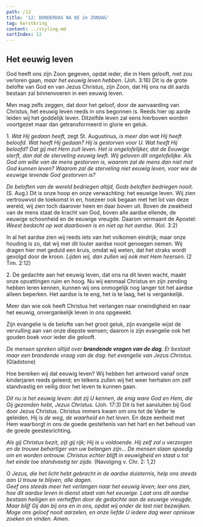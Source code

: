 ```yaml
---
path: /12
title: '12: DONDERDAG NA DE 2e ZONDAG'
tag: kerstkring
content: ../styling.md
sortIndex: 12
---
```


## Het eeuwig leven

God heeft ons zijn Zoon gegeven, opdat ieder, die in Hem gelooft, niet zou verloren gaan, _maar het eeuwig leven hebben_. (Joh. 3:16) Dit is de grote belofte van God en van Jezus Christus, zijn Zoon, dat Hij ons na dit aards bestaan zal binnenvoeren in een eeuwig leven.

Men mag zelfs zeggen, dat door het geloof, door de aanvaarding van Christus, het eeuwig leven reeds in ons begonnen is. Reeds hier op aarde leiden wij het goddelijk leven. Ditzelfde leven zal eens hierboven worden voortgezet maar dan getransformeerd in glorie en geluk.

1\. _Wat Hij gedaan heeft,_ zegt St. Augustinus, _is meer dan wat Hij heeft beloofd. Wat heeft Hij gedaan? Hij is gestorven voor U. Wat heeft Hij beloofd? Dat gij met Hem zult leven. Het is ongelofelijker, dat de Eeuwige sterft, dan dat de sterveling eeuwig leeft. Wij geloven dit ongelofelijke. Als God om wille van de mens gestorven is, waarom zal de mens dan niet met God kunnen leven? Waarom zal de sterveling niet eeuwig leven, voor wie de eeuwige levende God gestorven is?_

_De beloften van de wereld bedriegen altijd, Gods beloften bedriegen nooit._ (S. Aug.) Dit is onze hoop en onze verwachting: het eeuwige leven. Wij zien vertrouwvol de toekomst in en, hoezeer ook begaan met het lot van deze wereld, wij zien toch daarover heen en daar boven uit. Boven de zwakheid van de mens staat de kracht van God, boven alle aardse ellende, de eeuwige schoonheid en de eeuwige vreugde. Daarom vermaant de Apostel: _Weest bedacht op wat daarboven is en niet op het aardse._ (Kol. 3:2)

In al het aardse zien wij reeds iets van het volkomen eindrijk; maar onze houding is zo, dat wij met dit louter aardse nooit genoegen nemen. Wij dragen hier met geduld een kruis, omdat wij weten, dat het straks wordt gevolgd door de kroon. _Lijden wij, dan zullen wij ook met Hem heersen._ (2 Tim. 2:12)

2\. De gedachte aan het eeuwig leven, dat ons na dit leven wacht, maakt onze opvattingen ruim en hoog. Nu wij eenmaal Christus en zijn zending hebben leren kennen, kunnen wij ons onmogelijk nog langer tot het aardse alleen beperken. Het aardse is te eng, het is te laag, het is vergankelijk.

Meer dan wie ook heeft Christus het verlangen naar oneindigheid en naar het eeuwig, onvergankelijk leven in ons opgewekt.

Zijn evangelie is de belofte van het groot geluk, zijn evangelie wijst de vervulling aan van onze diepste wensen; daarom is zijn evangelie ook het gouden boek voor ieder die gelooft.

_De mensen spreken altijd over __brandende vragen van de dag__. Er bestaat maar een brandende vraag van de dag: het evangelie van Jezus Christus._ (Gladstone)

Hoe bereiken wij dat eeuwig leven? Wij hebben het antwoord vanaf onze kinderjaren reeds geleerd; en telkens zullen wij het weer herhalen om zelf standvastig en veilig door het leven te kunnen gaan.

_Dit nu is het eeuwig leven: dat zij U kennen, de enig ware God en Hem, die Gij gezonden hebt, Jezus Christus._ (Joh. 17:3) Dit is het aansluiten bij God door Jezus Christus. Christus immers kwam om ons tot de Vader te geleiden. Hij is _de weg, de waarheid en het leven_. En deze eenheid met Hem waarborgt in ons de goede gesteltenis van het hart en het behoud van de goede geestesrichting.

_Als gij Christus bezit, zijt gij rijk; Hij is u voldoende. Hij zelf zal u verzorgen en de trouwe behartiger van uw belangen zijn... De mensen slaan spoedig om en worden ontrouw. Christus echter blijft in eeuwigheid en staat u tot het einde toe standvastig ter zijde._ (Navolging v. Chr. 2: 1,2)

_O Jezus, die het licht hebt gebracht in de aardse duisternis, help ons steeds aan U trouw te blijven, alle dagen._  
_Geef ons steeds meer het verlangen naar het eeuwig leven; leer ons zien, hoe dit aardse leven in dienst staat van het eeuwige. Laat ons dit aardse bestaan heiligen en verheffen door de gedachte aan de eeuwige vreugde. Maar blijf Gij dan bij ons en in ons, opdat wij onder de last niet bezwijken. Moge ons geloof nooit aarzelen, en onze liefde U iedere dag weer opnieuw zoeken en vinden. Amen._
